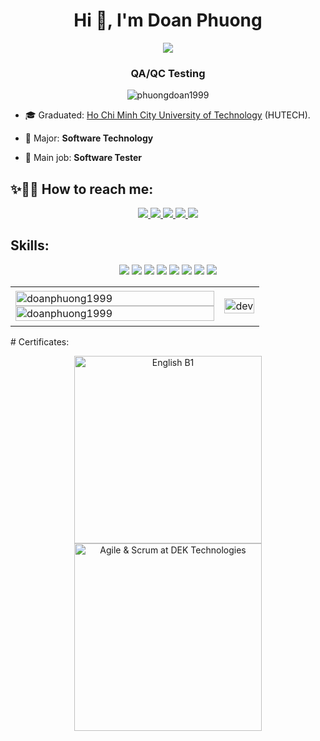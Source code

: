 <h1 align="center">Hi 👋, I'm Doan Phuong</h1>
<p align="center"><img src="https://img.icons8.com/color/48/000000/vietnam-circular.png"/></p>
<h3 align="center">QA/QC Testing </h3>
<p align="center"> <img src="https://komarev.com/ghpvc/?username=phuongdoan1999" alt="phuongdoan1999" /> 

- 🎓 Graduated: [Ho Chi Minh City University of Technology](https://www.hutech.edu.vn/) (HUTECH).

- 💼 Major: **Software Technology**

- 👔 Main job: **Software Tester**


## ✨🎊🎉 How to reach me:

<p align="center">
  <a href="linkedin.com/in/doan-phuong-644255236" target="_blank">
    <img src="https://img.icons8.com/fluent/48/000000/linkedin.png"/>
  </a>
  <a href="https://www.facebook.com/phuongdoan1999/" alt="Facebook">
    <img src="https://img.icons8.com/fluent/48/000000/facebook-new.png" target="_blank" />
  </a> 
  <a href="https://github.com/PhuongDoan1999" alt="Github">
    <img src="https://img.icons8.com/fluent/48/000000/github.png"/>
  </a> 
  <a href="https://www.youtube.com/channel/UCty8snZBCyooiMLZ6xomm2g" alt="Youtube channel" target="_blank" >
    <img src="https://img.icons8.com/fluent/48/000000/youtube-play.png"/>
  </a>
  <a href="mailto:doanphuong151105@gmail.com" alt="Email">
    <img src="https://img.icons8.com/fluent/48/000000/mailing.png"/>
  </a>
</p>

## Skills:
<p align="center">
  <img src="https://img.icons8.com/ios-filled/50/000000/selenium-test-automation.png"/>
  <img src="https://img.icons8.com/dusk/50/000000/postman-api.png"/>  
  <img src="https://img.icons8.com/ios-filled/50/000000/github.png"/>
  <img src="https://img.icons8.com/ios-filled/50/000000/java-eclipse.png"/>
  <img src="https://img.icons8.com/color/48/000000/visual-studio-code-2019.png"/>
  <img src="https://img.icons8.com/color/48/000000/visual-studio-2019.png"/>
  <img src="https://img.icons8.com/color/48/000000/jira.png"/>
  <img src="https://img.icons8.com/color/48/000000/trello.png"/>
</p>
<table style="width:100%;">
  <tr>
    <td>
      <img src="https://github-readme-stats.vercel.app/api/top-langs/?username=anuraghazra&langs_count=4)](https://github.com/anuraghazra/github-readme-stats)" alt="doanphuong1999" width="100%"/>
      <img src="https://github-readme-stats.vercel.app/api?username=anuraghazra&theme=highcontrast&show_icons=true)" alt="doanphuong1999" width="100%"/>
    </td>
    <td>
      <p align="center"> 
        <img src="https://images.viblo.asia/full/a057f110-db0c-4ec2-b806-42edee17d879.jpg" alt="dev" width="100%"/>
      </p>
    </td>
  </tr>
</table>
# Certificates:

<p align="center">
  <a href="https://www.hutech.edu.vn/ttnn">
    <img src="https://lh3.googleusercontent.com/Y-gVY1CsUwldT_HK7Hlx6bpv0Uq8_d2garxtj71F1EmQCB5-FVVFUmv1hHOfgUKWkRPWxAfq4cUZO82wNOXb8vmIC4GfqGh4oS7kzYoJl9lSAf6UNK30BtDGi6EbZ0AbFXGpYfBofkhag4Htsh93P4IW_5jTl7DIDr_jbbE9WNqUEj7RG08c0FkQjTfJoF9CKkIbiBSCB8Lv6wtXaVxtbncIWhImkkvxebHv3nWoNmloP-5PQe3cN0iubWc_7sl35D2_3TD-sSkMQoK-X7ISdPvAFqGGidMuCfdO-6VUUXt6dXjmMN8YbIUXGj6FovwvMenBo7KVD2lcAiMQ2NoNEGYilyVCo4paPD-p3N6w3xrkfMEiko8QKxsE_3Vv6LDJ59zWqbpZuZW-p-jSa4WvptH0u4sShLwNW_0T9cCpWhGRho0tp7REPq_-eCB_vS3ThKMGgitaIALTUTkKtf0lJxkMcF1dA-UNu8-ZZJb9scczT8DvpyFPE9lAMuuDUqvlRBBUJelv7mSju5s78dPw124zyunyTsRnJdoN63KwWC2z5XtOr9hAFwpOutmobkSZrMji_Mn1cqTT4NdgBKrsHAYKT74JnRXn_rDCCUtEpQIdwG5XPZENaQNDnz7-QT9lcwbuQvwECq49AQsqtHJn46Q-kEl3WfwgozoqGce2m8fVQ3-oVhSx_jZZIrccTi0B3pvgq35wPH6eY0xdOfAee2E_ySzJ-_v-81_t8mLM2_RKIB53tINlME7KgURnki4-TxRzfIp9KRf_LOCheD2jVOmdguFJbdH98dA2877QzQT2EteuP8CL7QWgwEYiC0VU4vFsalWHXTSMvBeKAa9UwoxqAxx7geMqrxMOi2xu2hYz7nwOS87fXulTe18Hdg93Dh9Up90gvBZLIVPWzC0SEHZhi9EsZccERi1CGLXTql3mcxkTkGYttuKS2xcshgOEe_RMcH22cuDBP2TwOxjo6JlTg4qXJvaaqW57uIO3vSbdkI6uULcGqg=w727-h969-no?authuser=1" title="English B1" width ="300px" />
  </a>
  <a href="https://www.hutech.edu.vn/english/news/hutech-news/14603292-more-than-100-it-students-complete-the-agile-scrum-course-with-dek-technologies">
    <img src="https://lh3.googleusercontent.com/Oe2rnsLmsl74q5IGZznDBerm_1gUxHMD_4I_HcHhf3G29cbBioz95nXM6DyXI62y-SPcsZieprjlYraaihYbLmvH91Hgbh-LJndTwbBCL_7L3KPwZF3P-ZesyUubTQhb2mtQ0izpayLi-P71lr_uW_qLEncTTswWG-t9r84SE1VL_iYPXClay0oG8S-TedmXcHC_Z5pnagSzQJrsdVnwi868k6K44N4lp8i6vJwp5EGGJkEIwc-c3ncL0lgCv15GdadmtRpVtW3NGzYR_w7pkY7QF_75eJ8uhZsQGxCCYF0jtrwWHuNQDdXJUYTv4bZlLtz4I1e25nelbTnMPBA1giXpWG3oG7bOZI85FeSCISzBsH-msDypMUdnfrKMONzde6_3ADSoYJMnBSVwfrwJ_Dd9VWkP5JpPNtm_rf63Gs6TOfcDAqo-PTRzC_MEZY9j-XH3jKOU69kgOZ-jQXBem1H411BVVL_IHVafiTD7GjoBt3D0fJITpXrPWWawq7uwqU-_mWmtaIVo12gvimZtRKkECsNvEniabDbeylnINAjKFDCQ9ta3imK0Phce1yTnLd7B-sD2ZqHME1a6A9spdhQgN1luB0T2wvMA6v9-_8dH9TVPFrLWe-YO02WqVlH3dUS0lGd9JylqsanM6EnFX3KebdZhWUNpqHhO-dulGF2TZ1aToC7kUt_iVYbwuYPRg29Vm6ZipTDMB1zBB51bfVDdqYrTMHY96L7pA6jTW56W33Ys93CseIZsr91EpzzOyKpfjuYYKSJvabKqUoRKRQmi3JgBvBwrtQjoO8u0wDCGObRcmAVz17YdBiJF_mVlKA8bDwHR0nL4HFY4iBJzONt5MtYA6d0p6IQtvvsm2gHIvIULrQkWVbjMwSyUliGVgtcumx-tHu7ebw-S29DseV7Q0cVKfuY8zQ6gCYs1uj3iEuPZ58mny8-12L9IoBpD4KSHsPYEBmMoI4rlbXb0CU74GxwDYIeo2jk8JpcQTcA5sHEolovtlQ=w727-h969-no?authuser=1" title="Agile & Scrum at DEK Technologies" width ="300px" />
  </a>
</p>

